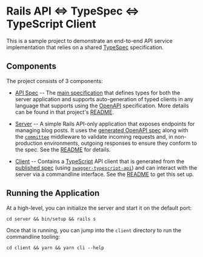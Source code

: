 # Rails API <=> TypeSpec <=> TypeScript Client

This is a sample project to demonstrate an end-to-end API service implementation
that relies on a shared [TypeSpec][] specification.

## Components

The project consists of 3 components:

- [API Spec][] -- The [main specification][] that defines types for both the
  server application and supports auto-generation of typed clients in any
  language that supports using the [OpenAPI][] specification. More details can
  be found in that project's [README][spec-readme].

- [Server][] -- A simple Rails API-only application that exposes endpoints for
  managing blog posts. It uses the [generated OpenAPI spec][generated-spec]
  along with the [`committee`][committee] middleware to validate incoming
  requests and, in non-production environments, outgoing responses to ensure
  they conform to the spec. See the [README][server-readme] for details.

- [Client][] -- Contains a [TypeScript][] API client that is generated from the
  [published spec][generated-spec] (using [`swagger-typescript-api`][sta]) and
  can interact with the server via a commandline interface. See the
  [README][client-readme] to get this set up.

## Running the Application

At a high-level, you can initialize the server and start it on the default port:

```
cd server && bin/setup && rails s
```

Once that is running, you can jump into the `client` directory to run the
commandline tooling:

```
cd client && yarn && yarn cli --help
```

[API Spec]: ./spec
[TypeSpec]: https://typespec.io
[main specification]: ./spec/main.tsp
[OpenAPI]: https://swagger.io/specification/
[Server]: ./server
[spec-readme]: ./spec/README.md
[committee]: https://github.com/interagent/committee
[generated-spec]: ./spec/openapi/openapi.yaml
[server-readme]: ./server/README.md
[Typescript]: https://www.typescriptlang.org/
[Client]: ./client
[sta]: https://github.com/acacode/swagger-typescript-api
[client-readme]: ./client/README.md

